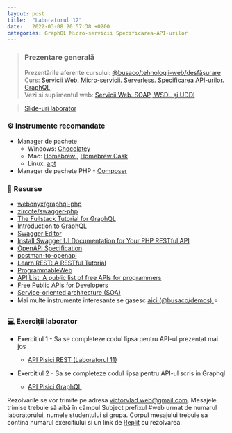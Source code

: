 ```yaml
---
layout: post
title:  "Laboratorul 12"
date:   2022-03-08 20:57:38 +0200
categories: GraphQL Micro-servicii Specificarea-API-urilor
---
```


> ### ️Prezentare generală
> Prezentările aferente cursului: <a href="https://profs.info.uaic.ro/~busaco/teach/courses/web/web-film.html" target="_blank">@busaco/tehnologii-web/desfășurare </a> \
> Curs: <a href="https://profs.info.uaic.ro/~busaco/teach/courses/web/presentations/web10ServiciiWeb-API-Microservicii-Serverless.pdf" target="_blank">Servicii Web. Micro-servicii. Serverless. Specificarea API-urilor. GraphQL</a> \
> Vezi si suplimentul web: <a href="https://profs.info.uaic.ro/~busaco/teach/courses/web/presentations/web-ServiciiWeb-SOA-SOAP-WSDL-UDDI.pdf"> Servicii Web. SOAP, WSDL şi UDDI </a>

<blockquote class="slides">
    <a href="https://docs.google.com/presentation/d/e/2PACX-1vTAMoFIeMPiizhqKDFkxtWypKSO-_K2fk4AUP8AzKCathNMdo6NmRF-D5VjX4l0rbOVMFjBVk8zB9u1/pub?start=false&loop=false&delayms=3000" class="slides-link">Slide-uri laborator</a>
</blockquote>

### ⚙️ Instrumente recomandate
- Manager de pachete
  - Windows: <a href="https://chocolatey.org" target="_blank">Chocolatey </a>
  - Mac: <a href="https://chocolatey.org" target="_blank">Homebrew </a>, <a href="https://github.com/Homebrew/homebrew-cask" target="_blank">Homebrew Cask </a>
  - Linux: <a href="https://linuxize.com/post/how-to-use-apt-command/" target="_blank">apt </a>
- Manager de pachete PHP - <a href="https://getcomposer.org/" target="_blank">Composer</a>

### 📖 Resurse
- <a href="https://webonyx.github.io/graphql-php/concepts">webonyx/graphql-php</a>
- <a href="https://github.com/zircote/swagger-php">zircote/swagger-php</a>
- <a href="https://www.howtographql.com">The Fullstack Tutorial for GraphQL</a>
- <a href="https://graphql.org/learn/">Introduction to GraphQL</a>
- <a href="https://editor.swagger.io/">Swagger Editor</a>
- <a href="https://www.youtube.com/watch?v=JnjlQBWvDAE">Install Swagger UI Documentation for Your PHP RESTful API</a>
- <a href="https://swagger.io/specification">OpenAPI Specification</a>
- <a href="https://joolfe.github.io/postman-to-openapi/">postman-to-openapi</a>
- <a href="https://www.restapitutorial.com/">Learn REST: A RESTful Tutorial</a>
- <a href="https://www.programmableweb.com/apis/directory">ProgrammableWeb</a>
- <a href="https://apilist.fun" target="_blank">API List: A public list of free APIs for programmers</a>
- <a href="https://rapidapi.com/collection/list-of-free-apis">Free Public APIs for Developers</a>
- <a href="https://www.ibm.com/docs/en/rbd/9.6?topic=overview-service-oriented-architecture-soa">Service-oriented architecture (SOA)</a>
- Mai multe instrumente interesante se gasesc   <a href="https://profs.info.uaic.ro/~busaco/teach/courses/web/demos/" target="_blank">aici (@busaco/demos) </a> ⭐

### 💻 Exerciții laborator
- <span>Exercitiul 1 - Sa se completeze codul lipsa pentru API-ul prezentat mai jos</span>
  - <a href="https://github.com/victorvlad19/web/raw/master/_posts/code/rest.zip" target="_blank">API Pisici REST (Laboratorul 11)</a>

- <span>Exercitiul 2 - Sa se completeze codul lipsa pentru API-ul scris in Graphql</span>
  - <a href="https://raw.githubusercontent.com/victorvlad19/web/master/_posts/code/12/graphql.php" target="_blank">API Pisici GraphQL </a>


Rezolvarile se vor trimite pe adresa <a href="mailto:victorvlad.web@gmail.com" target="_blank">victorvlad.web@gmail.com</a>. Mesajele trimise  trebuie să aibă în câmpul Subject prefixul #web urmat de numarul laboratorului, numele studentului si grupa.
Corpul mesajului trebuie sa contina numarul exercitiului si un link de <a href="https://replit.com" target="_blank">Replit</a> cu rezolvarea.